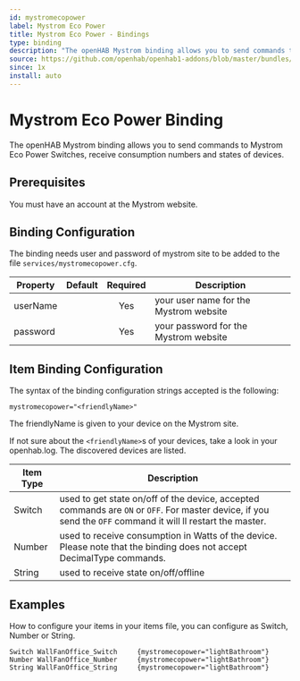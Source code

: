```yaml
---
id: mystromecopower
label: Mystrom Eco Power
title: Mystrom Eco Power - Bindings
type: binding
description: "The openHAB Mystrom binding allows you to send commands to Mystrom Eco Power Switches, receive consumption numbers and states of devices."
source: https://github.com/openhab/openhab1-addons/blob/master/bundles/binding/org.openhab.binding.mystromecopower/README.md
since: 1x
install: auto
---
```


<!-- Attention authors: Do not edit directly. Please add your changes to the appropriate source repository -->


# Mystrom Eco Power Binding

The openHAB Mystrom binding allows you to send commands to Mystrom Eco Power Switches, receive consumption numbers and states of devices.

## Prerequisites

You must have an account at the Mystrom website.

## Binding Configuration

The binding needs user and password of mystrom site to be added to the file `services/mystromecopower.cfg`.

| Property | Default | Required | Description |
|----------|---------|:--------:|-------------|
| userName | | Yes | your user name for the Mystrom website |
| password | | Yes | your password for the Mystrom website |

## Item Binding Configuration

The syntax of the binding configuration strings accepted is the following:

```
mystromecopower="<friendlyName>"
```

The friendlyName is given to your device on the Mystrom site.

If not sure about the `<friendlyName>`s of your devices, take a look in your openhab.log. The discovered devices are listed.

| Item Type | Description |
|-----------|-------------|
| Switch | used to get state on/off of the device, accepted commands are `ON` or `OFF`. For master device, if you send the `OFF` command it will ll restart the master. |
| Number | used to receive consumption in Watts of the device. Please note that the binding does not accept DecimalType commands. |
| String | used to receive state on/off/offline |


## Examples

How to configure your items in your items file, you can configure as Switch, Number or String.  

```
Switch WallFanOffice_Switch 	{mystromecopower="lightBathroom"}
Number WallFanOffice_Number 	{mystromecopower="lightBathroom"}
String WallFanOffice_String 	{mystromecopower="lightBathroom"}					
```

<DocPreviousVersions/>
<EditPageLink/>
